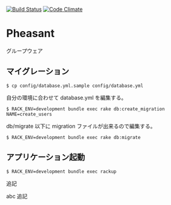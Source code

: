 [![Build Status](https://travis-ci.org/okayamarb/pheasant.png?branch=master)](https://travis-ci.org/okayamarb/pheasant)
[![Code Climate](https://codeclimate.com/github/okayamarb/pheasant.png)](https://codeclimate.com/github/okayamarb/pheasant)

# Pheasant
グループウェア

## マイグレーション

    $ cp config/database.yml.sample config/database.yml

自分の環境に合わせて database.yml を編集する。

    $ RACK_ENV=development bundle exec rake db:create_migration NAME=create_users

db/migrate 以下に migration ファイルが出来るので編集する。

    $ RACK_ENV=development bundle exec rake db:migrate

## アプリケーション起動

    $ RACK_ENV=development bundle exec rackup
    
追記

abc 追記
